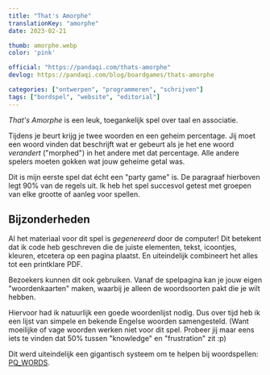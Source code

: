 ```yaml
---
title: "That's Amorphe"
translationKey: "amorphe"
date: 2023-02-21

thumb: amorphe.webp
color: 'pink'

official: "https://pandaqi.com/thats-amorphe"
devlog: https://pandaqi.com/blog/boardgames/thats-amorphe

categories: ["ontwerpen", "programmeren", "schrijven"]
tags: ["bordspel", "website", "editorial"]
---
```


_That's Amorphe_ is een leuk, toegankelijk spel over taal en associatie.

Tijdens je beurt krijg je twee woorden en een geheim percentage. Jij moet een woord vinden dat beschrijft wat er gebeurt als je het ene woord _verandert_ ("morphed") in het andere met dat percentage. Alle andere spelers moeten gokken wat jouw geheime getal was.

Dit is mijn eerste spel dat écht een "party game" is. De paragraaf hierboven legt 90% van de regels uit. Ik heb het spel succesvol getest met groepen van elke grootte of aanleg voor spellen.

## Bijzonderheden

Al het materiaal voor dit spel is _gegenereerd_ door de computer! Dit betekent dat ik code heb geschreven die de juiste elementen, tekst, icoontjes, kleuren, etcetera op een pagina plaatst. En uiteindelijk combineert het alles tot een printklare PDF.

Bezoekers kunnen dit ook gebruiken. Vanaf de spelpagina kan je jouw eigen "woordenkaarten" maken, waarbij je alleen de woordsoorten pakt die je wilt hebben. 

Hiervoor had ik natuurlijk een goede woordenlijst nodig. Dus over tijd heb ik een lijst van simpele en bekende Engelse woorden samengesteld. (Want moeilijke of vage woorden werken niet voor dit spel. Probeer jij maar eens iets te vinden dat 50% tussen "knowledge" en "frustration" zit :p) 

Dit werd uiteindelijk een gigantisch systeem om te helpen bij woordspellen: [PQ_WORDS](https://rodepanda.com/nl/schrijven/overig/pq-words).
